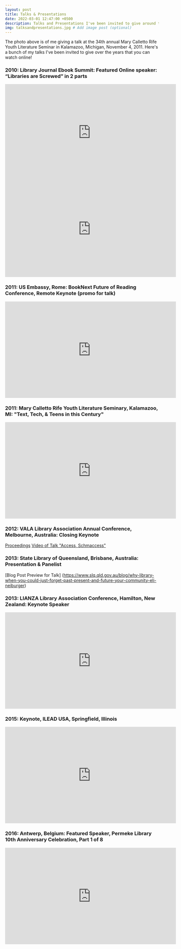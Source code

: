 ```yaml
---
layout: post
title: Talks & Presentations
date: 2022-03-01 12:47:00 +0500
description: Talks and Presentations I've been invited to give around the world.
img: talksandpresentations.jpg # Add image post (optional)
---
```

The photo above is of me giving a talk at the 34th annual Mary Calletto Rife Youth Literature Seminar in Kalamazoo, Michigan, November 4, 2011.
Here's a bunch of my talks I've been invited to give over the years that you can watch online!

### 2010: Library Journal Ebook Summit: Featured Online speaker: “Libraries are Screwed” in 2 parts
<iframe width="560" height="315" src="https://www.youtube.com/embed/KqAwj5ssU2c" title="YouTube video player" frameborder="0" allow="accelerometer; autoplay; clipboard-write; encrypted-media; gyroscope; picture-in-picture" allowfullscreen></iframe>
<iframe width="560" height="315" src="https://www.youtube.com/embed/bd0lIKVstJg" title="YouTube video player" frameborder="0" allow="accelerometer; autoplay; clipboard-write; encrypted-media; gyroscope; picture-in-picture" allowfullscreen></iframe>

### 2011: US Embassy, Rome: BookNext Future of Reading Conference, Remote Keynote (promo for talk)
<iframe width="560" height="315" src="https://www.youtube.com/embed/l8yzqIkx11g" title="YouTube video player" frameborder="0" allow="accelerometer; autoplay; clipboard-write; encrypted-media; gyroscope; picture-in-picture" allowfullscreen></iframe>

### 2011: Mary Calletto Rife Youth Literature Seminary, Kalamazoo, MI: "Text, Tech, & Teens in this Century"
<iframe width="560" height="315" src="https://www.youtube.com/embed/GFyQmHV2J7c" title="YouTube video player" frameborder="0" allow="accelerometer; autoplay; clipboard-write; encrypted-media; gyroscope; picture-in-picture" allowfullscreen></iframe>

### 2012: VALA Library Association Annual Conference, Melbourne, Australia: Closing Keynote
[Proceedings](https://www.vala.org.au/vala2012-proceedings/vala2012-plenary-6-neiburger/)
[Video of Talk "Access, Schmaccess"](https://webcast.gigtv.com.au/Mediasite/Play/1e065b11e6924a0a908cebb76d7917c71d)

### 2013: State Library of Queensland, Brisbane, Australia: Presentation & Panelist
[Blog Post Preview for Talk] (https://www.slq.qld.gov.au/blog/why-library-when-you-could-just-forget-past-present-and-future-your-community-eli-neiburger)

### 2013: LIANZA Library Association Conference, Hamilton, New Zealand: Keynote Speaker
<iframe width="560" height="315" src="https://www.youtube.com/embed/igFHLlJGIps" title="YouTube video player" frameborder="0" allow="accelerometer; autoplay; clipboard-write; encrypted-media; gyroscope; picture-in-picture" allowfullscreen></iframe>

### 2015: Keynote, ILEAD USA, Springfield, Illinois
<iframe width="560" height="315" src="https://www.youtube.com/embed/FryTDUDWBsg" title="YouTube video player" frameborder="0" allow="accelerometer; autoplay; clipboard-write; encrypted-media; gyroscope; picture-in-picture" allowfullscreen></iframe>

### 2016: Antwerp, Belgium: Featured Speaker, Permeke Library 10th Anniversary Celebration, Part 1 of 8
<iframe width="560" height="315" src="https://www.youtube.com/embed/0bMCIEMRKeA" title="YouTube video player" frameborder="0" allow="accelerometer; autoplay; clipboard-write; encrypted-media; gyroscope; picture-in-picture" allowfullscreen></iframe>




